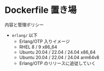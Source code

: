 # Dockerfile 置き場

内容と管理ポリシー

- `erlang/` 以下
  - Erlang/OTP 入りイメージ
  - RHEL 8 / 9 x86_64
  - Ubuntu 20.04 / 22.04 / 24.04 x86_64
  - Ubuntu 20.04 / 22.04 / 24.04 arm64v8
  - Erlang/OTP のリリースに追従していく
